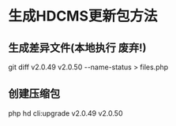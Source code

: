# 生成HDCMS更新包方法

## 生成差异文件(本地执行 废弃!)
git diff v2.0.49 v2.0.50 --name-status > files.php

## 创建压缩包
php hd cli:upgrade v2.0.49 v2.0.50
